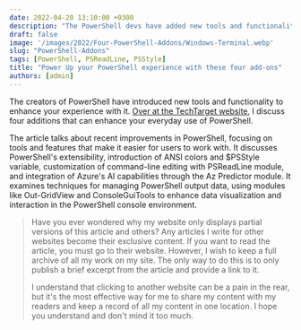```yaml
---
date: 2022-04-20 13:10:00 +0300
description: "The PowerShell devs have added new tools and functionality that makes your life easier in PowerShell. Let me show how to use these new toys!"
draft: false
image: '/images/2022/Four-PowerShell-Addons/Windows-Terminal.webp'
slug: "PowerShell-Addons"
tags: [PowerShell, PSReadLine, PSStyle]
title: "Power Up your PowerShell experience with these four add-ons"
authors: [admin]
---
```



The creators of PowerShell have introduced new tools and functionality to enhance your experience with it. [Over at the TechTarget website](https://www.techtarget.com/searchwindowsserver/tip/Use-these-PowerShell-add-ons-to-supercharge-your-experience?ref=commandline.ninja), I discuss four additions that can enhance your everyday use of PowerShell.

The article talks about recent improvements in PowerShell, focusing on tools and features that make it easier for users to work with. It discusses PowerShell's extensibility, introduction of ANSI colors and $PSStyle variable, customization of command-line editing with PSReadLine module, and integration of Azure's AI capabilities through the Az Predictor module. It examines techniques for managing PowerShell output data, using modules like Out-GridView and ConsoleGuiTools to enhance data visualization and interaction in the PowerShell console environment.

> Have you ever wondered why my website only displays partial versions of this article and others? Any articles I write for other websites become their exclusive content. If you want to read the article, you must go to their website. However, I wish to keep a full archive of all my work on my site. The only way to do this is to only publish a brief excerpt from the article and provide a link to it.
>
> I understand that clicking to another website can be a pain in the rear, but it's the most effective way for me to share my content with my readers and keep a record of all my content in one location. I hope you understand and don't mind it too much.